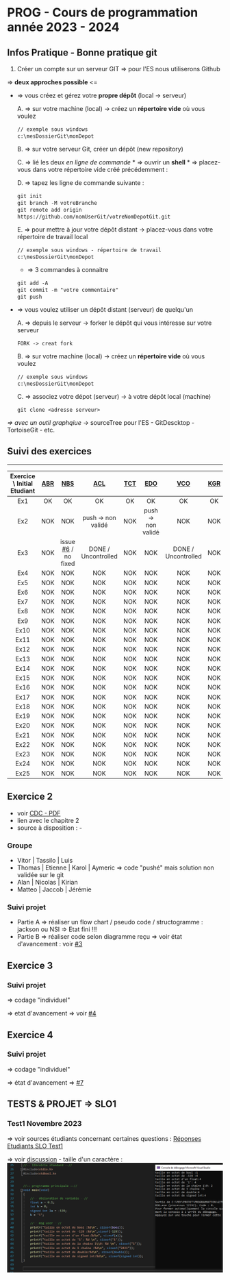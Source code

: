 # PROG - Cours de programmation année 2023 - 2024 
## Infos Pratique - Bonne pratique git

1. Créer un compte sur un serveur GIT => pour l'ES nous utiliserons <span sytle="color: #FF0000">Github</span>
	
=> **deux approches possible** <= 
* => vous créez et gérez votre **propre dépôt** (local -> serveur)
	
	A. => sur votre machine (local) -> créez un **répertoire vide** où vous voulez
	```
	// exemple sous windows 
	c:\mesDossierGit\monDepot 
	```
	B. => sur votre serveur Git, créer un dépôt (new repository) 
	
	C. => lié les deux *en ligne de commande* 
		* => ouvrir un **shell** 
		* => placez-vous dans votre répertoire vide créé précédemment :  
	
	D. => tapez les ligne de commande suivante : 	
	```
	git init
	git branch -M votreBranche
	git remote add origin https://github.com/nomUserGit/votreNomDepotGit.git
	```
	
	E. => pour mettre à jour votre dépôt distant -> placez-vous dans votre répertoire de travail local 
	```
	// exemple sous windows - répertoire de travail  
	c:\mesDossierGit\monDepot 
	```
	* => 3 commandes à connaitre 
	
	```
	git add -A 
	git commit -m "votre commentaire" 
	git push 
	```
* => vous voulez utiliser un dépôt distant (serveur) de quelqu'un 
	
	A. => depuis le serveur -> forker le dépôt qui vous intéresse sur votre serveur 
	```
	FORK -> creat fork
	```
	
	B.  => sur votre machine (local) -> créez un **répertoire vide** où vous voulez 
	```
	// exemple sous windows 
	c:\mesDossierGit\monDepot 
	```
	
	C. => associez votre dépot (serveur) -> à votre dépôt local (machine) 
	```
	git clone <adresse serveur> 
	``` 

*=> avec un outil graphqiue* -> sourceTree pour l'ES - GitDescktop - TortoiseGit - etc. 

## Suivi des exercices 
---

| Exercice \ Initial Etudiant | **[ABR](https://github.com/AlanBadertscher)** | **[NBS](https://github.com/NicolasBessson)** | **[ACL](https://github.com/Sweedy3960)** | **[TCT](https://github.com/Tass1l0)** | **[EDO](https://github.com/etideoliveira)** | **[VCO](https://github.com/kediven)** | **[KGR](https://github.com/Kazanaris)** | **[JJE](https://github.com/SwissMaverick)** | **[TMK](https://github.com/ThomasMlynek)** | **[LPI](https://github.com/luisalexanderP)** | **[MSI](https://github.com/MatteoStefanelli)** | **[KSA](https://github.com/Isand159)** | **[JBN](https://github.com/blitshteynjacobES)** |
|:---:|:---:|:---:|:---:|:---:|:---:|:---:|:---:|:---:|:---:|:---:|:---:|:---:|:---:|
| Ex1 | OK | OK| OK | OK | OK | OK | OK | OK | OK | OK | OK | OK | OK | 
| Ex2 | NOK | NOK | push -> non validé | NOK | push -> non validé | NOK | NOK | NOK | push -> non validé | NOK | NOK | push -> non validé | NOK | 
| Ex3 | NOK |  issue [#6](https://github.com/PBYetml/PROG_SLO1_23_24/issues/6) / no fixed | DONE / Uncontrolled | NOK | NOK | DONE / Uncontrolled | NOK |  NOK | NOK | NOK | NOK | NOK | NOK | 
| Ex4 | NOK |  NOK | NOK | NOK | NOK | NOK | NOK |  NOK | NOK | NOK | NOK | NOK | NOK |  
| Ex5 | NOK |  NOK | NOK | NOK | NOK | NOK | NOK |  NOK | NOK | NOK | NOK | NOK | NOK | 
| Ex6 | NOK |  NOK | NOK | NOK | NOK | NOK | NOK |  NOK | NOK | NOK | NOK | NOK | NOK | 
| Ex7 | NOK |  NOK | NOK | NOK | NOK | NOK | NOK |  NOK | NOK | NOK | NOK | NOK | NOK | 
| Ex8 | NOK |  NOK | NOK | NOK | NOK | NOK | NOK |  NOK | NOK | NOK | NOK | NOK | NOK | 
| Ex9 | NOK |  NOK | NOK | NOK | NOK | NOK | NOK |  NOK | NOK | NOK | NOK | NOK | NOK | 
| Ex10 | NOK |  NOK | NOK | NOK | NOK | NOK | NOK |  NOK | NOK | NOK | NOK | NOK | NOK | 
| Ex11 | NOK |  NOK | NOK | NOK | NOK | NOK | NOK |  NOK | NOK | NOK | NOK | NOK | NOK | 
| Ex12 | NOK |  NOK | NOK | NOK | NOK | NOK | NOK |  NOK | NOK | NOK | NOK | NOK | NOK | 
| Ex13 | NOK |  NOK | NOK | NOK | NOK | NOK | NOK |  NOK | NOK | NOK | NOK | NOK | NOK | 
| Ex14 | NOK |  NOK | NOK | NOK | NOK | NOK | NOK |  NOK | NOK | NOK | NOK | NOK | NOK | 
| Ex15 | NOK |  NOK | NOK | NOK | NOK | NOK | NOK |  NOK | NOK | NOK | NOK | NOK | NOK | 
| Ex16 | NOK |  NOK | NOK | NOK | NOK | NOK | NOK |  NOK | NOK | NOK | NOK | NOK | NOK | 
| Ex17 | NOK |  NOK | NOK | NOK | NOK | NOK | NOK |  NOK | NOK | NOK | NOK | NOK | NOK | 
| Ex18 | NOK |  NOK | NOK | NOK | NOK | NOK | NOK |  NOK | NOK | NOK | NOK | NOK | NOK | 
| Ex19 | NOK |  NOK | NOK | NOK | NOK | NOK | NOK |  NOK | NOK | NOK | NOK | NOK | NOK | 
| Ex20 | NOK |  NOK | NOK | NOK | NOK | NOK | NOK |  NOK | NOK | NOK | NOK | NOK | NOK | 
| Ex21 | NOK |  NOK | NOK | NOK | NOK | NOK | NOK |  NOK | NOK | NOK | NOK | NOK | NOK | 
| Ex22 | NOK |  NOK | NOK | NOK | NOK | NOK | NOK |  NOK | NOK | NOK | NOK | NOK | NOK | 
| Ex23 | NOK |  NOK | NOK | NOK | NOK | NOK | NOK |  NOK | NOK | NOK | NOK | NOK | NOK | 
| Ex24 | NOK |  NOK | NOK | NOK | NOK | NOK | NOK |  NOK | NOK | NOK | NOK | NOK | NOK | 
| Ex25 | NOK |  NOK | NOK | NOK | NOK | NOK | NOK |  NOK | NOK | NOK | NOK | NOK | NOK | 

## Exercice 2
* voir [CDC - PDF](https://github.com/PBYetml/PROG_SLO1_23_24/tree/main/Exercice/Exo1)
* lien avec le chapitre 2 
* source à disposition : - 

### Groupe
* Vitor | Tassilo | Luis 
* Thomas | Etienne | Karol | Aymeric => code "pushé" mais solution non validée sur le git 
* Alan | Nicolas | Kirian  
* Matteo | Jaccob | Jérémie   

### Suivi projet
* Partie A => réaliser un flow chart / pseudo code / structogramme : jackson ou NSI => Etat fini !!!
* Partie B => réaliser code selon diagramme reçu => voir état d'avancement : voir [#3](https://github.com/PBYetml/PROG_SLO1_23_24/issues/3)

## Exercice 3
### Suivi projet
=> codage "individuel" 

=> etat d'avancement => voir [#4](https://github.com/PBYetml/PROG_SLO1_23_24/issues/4)

## Exercice 4
### Suivi projet
=> codage "individuel" 

=> état d'avancement => [#7](https://github.com/PBYetml/PROG_SLO1_23_24/issues/7)

## TESTS & PROJET => SLO1 
### Test1 Novembre 2023
=> voir sources étudiants concernant certaines questions : [Réponses Etudiants SLO Test1](https://github.com/PBYetml/PROG_SLO1_TEST1_23_24)

=> voir [discussion](https://github.com/PBYetml/PROG_SLO1_23_24/discussions/11) - taille d'un caractère : 
![Resultat Code Demo ](/CodeDemo/CodeDemoEtudiants/ResultatSolution.PNG)

